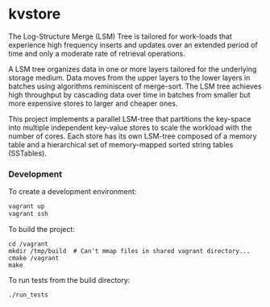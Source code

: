# kvstore

The Log-Structure Merge (LSM) Tree is tailored for work-loads that experience high frequency inserts and updates over an extended period of time and only a moderate rate of retrieval operations.

A LSM tree organizes data in one or more layers tailored for the underlying storage medium. Data moves from the upper layers to the lower layers in batches using algorithms reminiscent of merge-sort. The LSM tree achieves high throughput by cascading data over time in batches from smaller but more expensive stores to larger and cheaper ones. 

This project implements a parallel LSM-tree that partitions the key-space into multiple independent key-value stores to scale the workload with the number of cores. Each store has its own LSM-tree composed of a memory table and a hierarchical set of memory-mapped sorted string tables (SSTables).

### Development 

To create a development environment:
```bash
vagrant up
vagrant ssh
```

To build the project:
```
cd /vagrant
mkdir /tmp/build  # Can't mmap files in shared vagrant directory...
cmake /vagrant
make
```

To run tests from the build directory:
```bash
./run_tests
```

